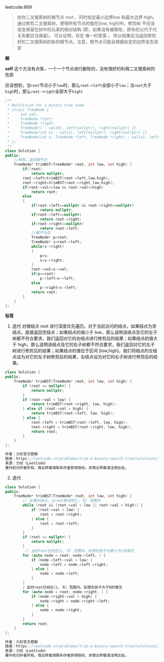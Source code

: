 leetcode:669
>给你二叉搜索树的根节点 root ，同时给定最小边界low 和最大边界 high。通过修剪二叉搜索树，使得所有节点的值在[low, high]中。修剪树 不应该 改变保留在树中的元素的相对结构 (即，如果没有被移除，原有的父代子代关系都应当保留)。 可以证明，存在 唯一的答案 。
所以结果应当返回修剪好的二叉搜索树的新的根节点。注意，根节点可能会根据给定的边界发生改变

**解**

**self**
这个方法有点笨，一个一个节点进行删除的，没有很好的利用二叉搜索树的性质

应该想到，当`root`节点小于`low`时，那么`root->left`全部小于`low`；当`root`大于`high`时，那么`root->right`全部大于`hight`



```cpp
/**
 * Definition for a binary tree node.
 * struct TreeNode {
 *     int val;
 *     TreeNode *left;
 *     TreeNode *right;
 *     TreeNode() : val(0), left(nullptr), right(nullptr) {}
 *     TreeNode(int x) : val(x), left(nullptr), right(nullptr) {}
 *     TreeNode(int x, TreeNode *left, TreeNode *right) : val(x), left(left), right(right) {}
 * };
 */
class Solution {
public:
    //修剪，返回根节点
    TreeNode* trimBST(TreeNode* root, int low, int high) {
        if(!root)
            return nullptr;
        root->left=trimBST(root->left,low,high);
        root->right=trimBST(root->right,low,high);
        if(root->val>=low && root->val<=high)
            return root;
        else
        {
            if(root->left==nullptr && root->right==nullptr)
                return nullptr;
            if(root->left==nullptr)
                return root->right;
            if(root->right==nullptr)
                return root->left;
            //都不为空
            TreeNode* p=root;
            TreeNode* s=root->left;
            while(s->right)
            {
                p=s;
                s=s->right;
            } 
            root->val=s->val;
            if(p==root)
                p->left=s->left;
            else
                p->right=s->left;
            return root;
        }
    }
};
```

**标答**
1. 迭代
对根结点 root 进行深度优先遍历。对于当前访问的结点，如果结点为空结点，直接返回空结点；如果结点的值小于 low，那么说明该结点及它的左子树都不符合要求，我们返回对它的右结点进行修剪后的结果；如果结点的值大于 high，那么说明该结点及它的右子树都不符合要求，我们返回对它的左子树进行修剪后的结果；如果结点的值位于区间 [low,high]，我们将结点的左结点设为对它的左子树修剪后的结果，右结点设为对它的右子树进行修剪后的结果。

```cpp
class Solution {
public:
    TreeNode* trimBST(TreeNode* root, int low, int high) {
        if (root == nullptr) {
            return nullptr;
        }
        if (root->val < low) {
            return trimBST(root->right, low, high);
        } else if (root->val > high) {
            return trimBST(root->left, low, high);
        } else {
            root->left = trimBST(root->left, low, high);
            root->right = trimBST(root->right, low, high);
            return root;
        }
    }
};

作者：力扣官方题解
链接：https://leetcode.cn/problems/trim-a-binary-search-tree/solutions/1813384/xiu-jian-er-cha-sou-suo-shu-by-leetcode-qe7q1/
来源：力扣（LeetCode）
著作权归作者所有。商业转载请联系作者获得授权，非商业转载请注明出处。
```

2. 迭代

```cpp
class Solution {
public:
    TreeNode* trimBST(TreeNode* root, int low, int high) {
        // 处理头结点，让root移动到[L, R] 范围内
        while (root && (root->val < low || root->val > high)) {
            if (root->val < low) {
                root = root->right;
            } else {
                root = root->left;
            }
        }
        if (root == nullptr) {
            return nullptr;
        }
         // 此时root已经在[L, R] 范围内，处理左孩子元素小于L的情况
        for (auto node = root; node->left; ) {
            if (node->left->val < low) {
                node->left = node->left->right;
            } else {
                node = node->left;
            }
        }
        / 此时root已经在[L, R] 范围内，处理右孩子大于R的情况
        for (auto node = root; node->right; ) {
            if (node->right->val > high) {
                node->right = node->right->left;
            } else {
                node = node->right;
            }
        }
        return root;
    }
};

作者：力扣官方题解
链接：https://leetcode.cn/problems/trim-a-binary-search-tree/solutions/1813384/xiu-jian-er-cha-sou-suo-shu-by-leetcode-qe7q1/
来源：力扣（LeetCode）
著作权归作者所有。商业转载请联系作者获得授权，非商业转载请注明出处。
```

